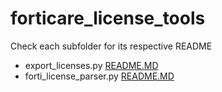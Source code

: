 # forticare_license_tools
Check each subfolder for its respective README
 - export_licenses.py [README.MD](https://github.com/michaelbellgh/forticare_license_tools/blob/main/export_licenses)
 - forti_license_parser.py [README.MD](https://github.com/michaelbellgh/forticare_license_tools/tree/main/forti_license_parser)
